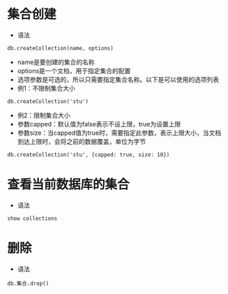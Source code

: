# 集合创建

* 语法

```
db.createCollection(name, options)
```

* name是要创建的集合的名称
* options是一个文档，用于指定集合的配置
* 选项参数是可选的，所以只需要指定集合名称。以下是可以使用的选项列表
* 例1：不限制集合大小

```
db.createCollection('stu')
```

* 例2：限制集合大小
* 参数capped：默认值为false表示不设上限，true为设置上限
* 参数size：当capped值为true时，需要指定此参数，表示上限大小，当文档到达上限时，会将之前的数据覆盖，单位为字节

```
db.createCollection('stu', {capped: true, size: 10})
```

# 查看当前数据库的集合

* 语法

```
show collections
```

# 删除

* 语法

```
db.集合.drop()
```